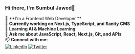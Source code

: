 ### Hi there, I'm Sumbul Jawed👋

🚀 **I'm a Frontend Web Developer **  
🔭 **Currently working on Next.js, TypeScript, and Sanity CMS**  
🌱 **Learning AI & Machine Learning**  
💬 **Ask me about JavaScript, React, Next.js, Git, and APIs**  
📫 **Connect with me:**  
[![LinkedIn](https://img.shields.io/badge/-LinkedIn-blue?style=flat&logo=linkedin)](https://www.linkedin.com/in/yourprofile/)
[![Twitter](https://img.shields.io/badge/-Twitter-blue?style=flat&logo=twitter)](https://twitter.com/yourprofile)


